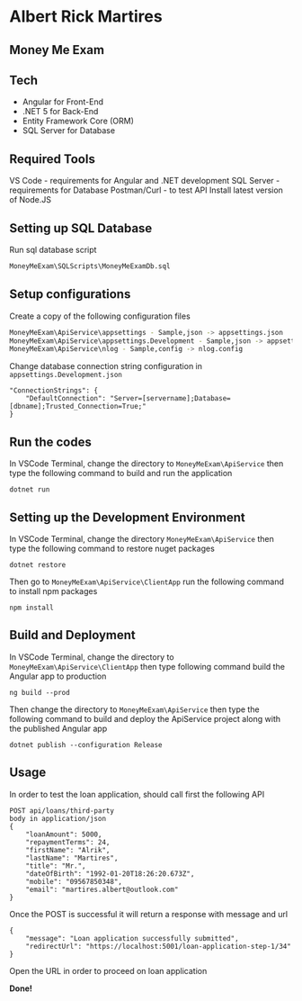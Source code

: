 # Albert Rick Martires
##  Money Me Exam

## Tech
- Angular for Front-End
- .NET 5 for Back-End
- Entity Framework Core (ORM)
- SQL Server for Database

## Required Tools
VS Code - requirements for Angular and .NET development
SQL Server - requirements for Database
Postman/Curl - to test API
Install latest version of Node.JS

## Setting up SQL Database
Run sql database script 
```sh
MoneyMeExam\SQLScripts\MoneyMeExamDb.sql
```

## Setup configurations
Create a copy of the following configuration files
```sh
MoneyMeExam\ApiService\appsettings - Sample,json -> appsettings.json
MoneyMeExam\ApiService\appsettings.Development - Sample,json -> appsettings.Development.json
MoneyMeExam\ApiService\nlog - Sample,config -> nlog.config
```
Change database connection string configuration in `appsettings.Development.json`
```
"ConnectionStrings": {
    "DefaultConnection": "Server=[servername];Database=[dbname];Trusted_Connection=True;"
}
```

## Run the codes
In VSCode Terminal, change the directory to `MoneyMeExam\ApiService` then type the following command to build and run the application
```
dotnet run
```

## Setting up the Development Environment
In VSCode Terminal, change the directory `MoneyMeExam\ApiService` then type the following command to restore nuget packages
```
dotnet restore
```
Then go to `MoneyMeExam\ApiService\ClientApp` run the following command to install npm packages
```
npm install
```

## Build and Deployment
In VSCode Terminal, change the directory to `MoneyMeExam\ApiService\ClientApp` then type following command build the Angular app to production
```
ng build --prod
```
Then change the directory to `MoneyMeExam\ApiService` then type the following command to build and deploy the ApiService project along with the published Angular app
```
dotnet publish --configuration Release
```

## Usage
In order to test the loan application, should call first the following API
```
POST api/loans/third-party
body in application/json
{
    "loanAmount": 5000,
    "repaymentTerms": 24,
    "firstName": "Alrik",
    "lastName": "Martires",
    "title": "Mr.",
    "dateOfBirth": "1992-01-20T18:26:20.673Z",
    "mobile": "09567850348",
    "email": "martires.albert@outlook.com"
}
```
Once the POST is successful it will return a response with message and url
```
{
    "message": "Loan application successfully submitted",
    "redirectUrl": "https://localhost:5001/loan-application-step-1/34"
}
```
Open the URL in order to proceed on loan application

**Done!**
